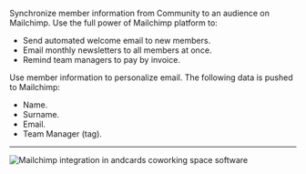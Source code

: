 Synchronize member information from Community to an audience on Mailchimp. Use the full power of Mailchimp platform to:

- Send automated welcome email to new members.
- Email monthly newsletters to all members at once.
- Remind team managers to pay by invoice.

Use member information to personalize email. The following data is pushed to Mailchimp:

- Name.
- Surname.
- Email.
- Team Manager (tag).

---

![Mailchimp integration in andcards coworking space software](https://d7ccq1i35b0cj.cloudfront.net/andcards-integrations-mailchimp-light-en-1920-1200.png)
